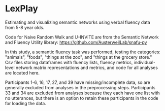 # LexPlay
Estimating and visualizing semantic networks using verbal fluency data from 5-8 year olds.

Code for Naive Random Walk and U-INVITE are from the Semantic Network and Fluency Utility library: https://github.com/AusterweilLab/snafu-py

In this study, a semantic fluency task was performed, testing the categories: "animals", "foods", "things at the zoo", and "things at the grocery store." Csv files storing dataframes with fluency lists, fluency metrics, individual-level network matrix representations and metrics, and code for all analyses are located here.

Participants 1-6, 16, 17, 27, and 39 have missing/incomplete data, so are generally excluded from analyses in the preprocessing steps. Participants 33 and 34 are excluded from analyses because they each have one list with no utterances, but there is an option to retain these participants in the code for loading the data. 

